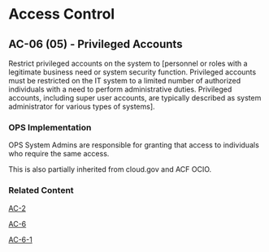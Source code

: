 # Access Control
## AC-06 (05) - Privileged Accounts

Restrict privileged accounts on the system to [personnel or roles with a legitimate business need or system security function. Privileged accounts must be restricted on the IT system to a limited number of authorized individuals with a need to perform administrative duties. Privileged accounts, including super user accounts, are typically described as system administrator for various types of systems].

### OPS Implementation

OPS System Admins are responsible for granting that access to individuals who require the same access.

This is also partially inherited from cloud.gov and ACF OCIO.

### Related Content

[AC-2](ac-02/index.md)

[AC-6](ac-06/index.md)

[AC-6-1](ac-06-01/index.md)
